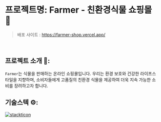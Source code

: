 # 프로젝트명: Farmer - 친환경식물 쇼핑몰 🌿

> 배포 사이트 : https://farmer-shop.vercel.app/

<br />

## 프로젝트 소개 📝:

`Farmer`는 식물을 판매하는 온라인 쇼핑몰입니다. 우리는 환경 보호와 건강한 라이프스타일을 지향하며, 소비자들에게 고품질의 친환경 식물을 제공하여 더욱 지속 가능한 소비를 장려하고자 합니다.

## 기술스텍 ⚙️:

[![stackticon](https://firebasestorage.googleapis.com/v0/b/stackticon-81399.appspot.com/o/images%2F1691929014439?alt=media&token=a3949e0a-d136-4dc9-a3a4-36427232b6b8)](https://github.com/msdio/stackticon)

